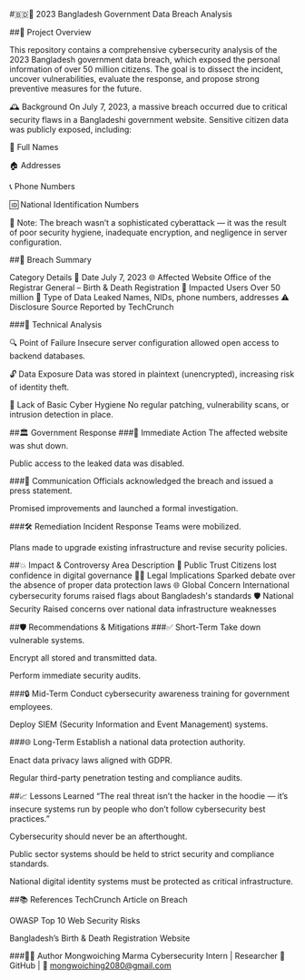 #🇧🇩🔐 2023 Bangladesh Government Data Breach Analysis




##🧠 Project Overview

This repository contains a comprehensive cybersecurity analysis of the 2023 Bangladesh government data breach, which exposed the personal information of over 50 million citizens. The goal is to dissect the incident, uncover vulnerabilities, evaluate the response, and propose strong preventive measures for the future.

🕰️ Background
On July 7, 2023, a massive breach occurred due to critical security flaws in a Bangladeshi government website. Sensitive citizen data was publicly exposed, including:

🧾 Full Names

🏠 Addresses

📞 Phone Numbers

🆔 National Identification Numbers

🛑 Note: The breach wasn’t a sophisticated cyberattack — it was the result of poor security hygiene, inadequate encryption, and negligence in server configuration.

##📌 Breach Summary

Category	Details
📅 Date	July 7, 2023
🌐 Affected Website	Office of the Registrar General – Birth & Death Registration
👥 Impacted Users	Over 50 million
🧾 Type of Data Leaked	Names, NIDs, phone numbers, addresses
⚠️ Disclosure Source	Reported by TechCrunch

###🧪 Technical Analysis

🔍 Point of Failure
Insecure server configuration allowed open access to backend databases.

🔓 Data Exposure
Data was stored in plaintext (unencrypted), increasing risk of identity theft.

🔧 Lack of Basic Cyber Hygiene
No regular patching, vulnerability scans, or intrusion detection in place.

##🏛️ Government Response
###🚨 Immediate Action
The affected website was shut down.

Public access to the leaked data was disabled.

###📣 Communication
Officials acknowledged the breach and issued a press statement.

Promised improvements and launched a formal investigation.

###🛠️ Remediation
Incident Response Teams were mobilized.

Plans made to upgrade existing infrastructure and revise security policies.

##💥 Impact & Controversy
Area	Description
🔐 Public Trust	Citizens lost confidence in digital governance
🧑‍⚖️ Legal Implications	Sparked debate over the absence of proper data protection laws
🌐 Global Concern	International cybersecurity forums raised flags about Bangladesh's standards
🛡️ National Security	Raised concerns over national data infrastructure weaknesses

##🛡️ Recommendations & Mitigations
###✅ Short-Term
Take down vulnerable systems.

Encrypt all stored and transmitted data.

Perform immediate security audits.

###🔒 Mid-Term
Conduct cybersecurity awareness training for government employees.

Deploy SIEM (Security Information and Event Management) systems.

###🌐 Long-Term
Establish a national data protection authority.

Enact data privacy laws aligned with GDPR.

Regular third-party penetration testing and compliance audits.

##📈 Lessons Learned
“The real threat isn’t the hacker in the hoodie — it’s insecure systems run by people who don’t follow cybersecurity best practices.”

Cybersecurity should never be an afterthought.

Public sector systems should be held to strict security and compliance standards.

National digital identity systems must be protected as critical infrastructure.

##📚 References
TechCrunch Article on Breach

OWASP Top 10 Web Security Risks

Bangladesh’s Birth & Death Registration Website

###🧑‍💻 Author
Mongwoiching Marma
Cybersecurity Intern | Researcher
🔗 GitHub | 📧 mongwoiching2080@gmail.com

